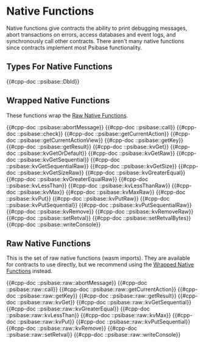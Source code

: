 # Native Functions

Native functions give contracts the ability to print debugging messages, abort transactions on errors, access databases and event logs, and synchronously call other contracts. There aren't many native functions since contracts implement most Psibase functionality.

## Types For Native Functions

{{#cpp-doc ::psibase::DbId}}

## Wrapped Native Functions

These functions wrap the [Raw Native Functions](#raw-native-functions).

{{#cpp-doc ::psibase::abortMessage}}
{{#cpp-doc ::psibase::call}}
{{#cpp-doc ::psibase::check}}
{{#cpp-doc ::psibase::getCurrentAction}}
{{#cpp-doc ::psibase::getCurrentActionView}}
{{#cpp-doc ::psibase::getKey}}
{{#cpp-doc ::psibase::getResult}}
{{#cpp-doc ::psibase::kvGet}}
{{#cpp-doc ::psibase::kvGetOrDefault}}
{{#cpp-doc ::psibase::kvGetRaw}}
{{#cpp-doc ::psibase::kvGetSequential}}
{{#cpp-doc ::psibase::kvGetSequentialRaw}}
{{#cpp-doc ::psibase::kvGetSize}}
{{#cpp-doc ::psibase::kvGetSizeRaw}}
{{#cpp-doc ::psibase::kvGreaterEqual}}
{{#cpp-doc ::psibase::kvGreaterEqualRaw}}
{{#cpp-doc ::psibase::kvLessThan}}
{{#cpp-doc ::psibase::kvLessThanRaw}}
{{#cpp-doc ::psibase::kvMax}}
{{#cpp-doc ::psibase::kvMaxRaw}}
{{#cpp-doc ::psibase::kvPut}}
{{#cpp-doc ::psibase::kvPutRaw}}
{{#cpp-doc ::psibase::kvPutSequential}}
{{#cpp-doc ::psibase::kvPutSequentialRaw}}
{{#cpp-doc ::psibase::kvRemove}}
{{#cpp-doc ::psibase::kvRemoveRaw}}
{{#cpp-doc ::psibase::setRetval}}
{{#cpp-doc ::psibase::setRetvalBytes}}
{{#cpp-doc ::psibase::writeConsole}}

## Raw Native Functions

This is the set of raw native functions (wasm imports). They are available for contracts to use directly, but we recommend using the [Wrapped Native Functions](#wrapped-native-functions) instead.

{{#cpp-doc ::psibase::raw::abortMessage}}
{{#cpp-doc ::psibase::raw::call}}
{{#cpp-doc ::psibase::raw::getCurrentAction}}
{{#cpp-doc ::psibase::raw::getKey}}
{{#cpp-doc ::psibase::raw::getResult}}
{{#cpp-doc ::psibase::raw::kvGet}}
{{#cpp-doc ::psibase::raw::kvGetSequential}}
{{#cpp-doc ::psibase::raw::kvGreaterEqual}}
{{#cpp-doc ::psibase::raw::kvLessThan}}
{{#cpp-doc ::psibase::raw::kvMax}}
{{#cpp-doc ::psibase::raw::kvPut}}
{{#cpp-doc ::psibase::raw::kvPutSequential}}
{{#cpp-doc ::psibase::raw::kvRemove}}
{{#cpp-doc ::psibase::raw::setRetval}}
{{#cpp-doc ::psibase::raw::writeConsole}}
